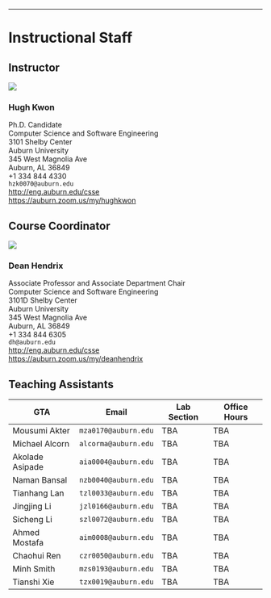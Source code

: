 
---

# Instructional Staff

## Instructor

<img src="https://www.gravatar.com/avatar/c21a731fe002707ed7ceee3a651dcfb1" />

### Hugh Kwon

Ph.D. Candidate  
Computer Science and Software Engineering  
3101 Shelby Center  
Auburn University  
345 West Magnolia Ave  
Auburn, AL 36849  
+1 334 844 4330  
`hzk0070@auburn.edu`  
<http://eng.auburn.edu/csse>  
<https://auburn.zoom.us/my/hughkwon>  


## Course Coordinator

<img src="https://www.gravatar.com/avatar/2b04d1598ac490199eece0d569ee3454" />

### Dean Hendrix 

Associate Professor and Associate Department Chair  
Computer Science and Software Engineering  
3101D Shelby Center  
Auburn University  
345 West Magnolia Ave  
Auburn, AL 36849  
+1 334 844 6305  
`dh@auburn.edu`  
<http://eng.auburn.edu/csse>  
<https://auburn.zoom.us/my/deanhendrix>  


## Teaching Assistants

GTA | Email | Lab Section | Office Hours
--- | ----- | ------- | ------------
Mousumi Akter   | `mza0170@auburn.edu` | TBA | TBA 
Michael Alcorn  | `alcorma@auburn.edu` | TBA | TBA 
Akolade Asipade | `aia0004@auburn.edu` | TBA | TBA 
Naman Bansal    | `nzb0040@auburn.edu` | TBA | TBA 
Tianhang Lan    | `tzl0033@auburn.edu` | TBA | TBA
Jingjing Li     | `jzl0166@auburn.edu` | TBA | TBA 
Sicheng Li      | `szl0072@auburn.edu` | TBA | TBA 
Ahmed Mostafa   | `aim0008@auburn.edu` | TBA | TBA 
Chaohui Ren     | `czr0050@auburn.edu` | TBA | TBA 
Minh Smith      | `mzs0193@auburn.edu` | TBA | TBA
Tianshi Xie     | `tzx0019@auburn.edu` | TBA | TBA 

